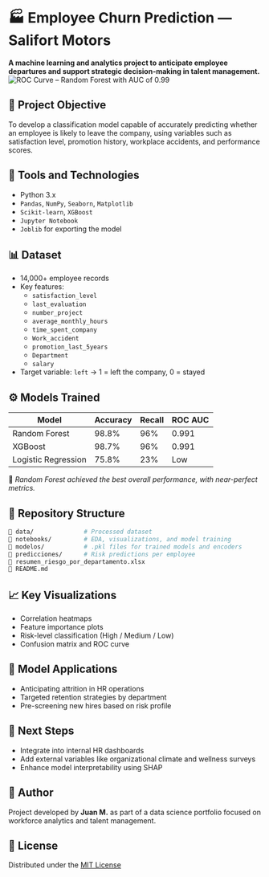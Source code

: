 
# 🏭 Employee Churn Prediction — Salifort Motors

**A machine learning and analytics project to anticipate employee departures and support strategic decision-making in talent management.**
![ROC Curve – Random Forest with AUC of 0.99](https://github.com/user-attachments/assets/27009016-4c4e-4b93-8c3d-b080e429d5ec)

## 📌 Project Objective

To develop a classification model capable of accurately predicting whether an employee is likely to leave the company, using variables such as satisfaction level, promotion history, workplace accidents, and performance scores.

## 🧠 Tools and Technologies

- Python 3.x  
- `Pandas`, `NumPy`, `Seaborn`, `Matplotlib`  
- `Scikit-learn`, `XGBoost`  
- `Jupyter Notebook`  
- `Joblib` for exporting the model

## 📊 Dataset

- 14,000+ employee records  
- Key features:  
  - `satisfaction_level`  
  - `last_evaluation`  
  - `number_project`  
  - `average_monthly_hours`  
  - `time_spent_company`  
  - `Work_accident`  
  - `promotion_last_5years`  
  - `Department`  
  - `salary`  
- Target variable: `left` → 1 = left the company, 0 = stayed

## ⚙️ Models Trained

| Model                | Accuracy | Recall | ROC AUC |
|----------------------|----------|--------|---------|
| Random Forest        | 98.8%    | 96%    | 0.991   |
| XGBoost              | 98.7%    | 96%    | 0.991   |
| Logistic Regression  | 75.8%    | 23%    | Low     |

📌 *Random Forest achieved the best overall performance, with near-perfect metrics.*

## 📁 Repository Structure

```bash
📁 data/              # Processed dataset
📁 notebooks/         # EDA, visualizations, and model training
📁 modelos/           # .pkl files for trained models and encoders
📁 predicciones/      # Risk predictions per employee
📄 resumen_riesgo_por_departamento.xlsx
📄 README.md
```

## 📈 Key Visualizations

- Correlation heatmaps  
- Feature importance plots  
- Risk-level classification (High / Medium / Low)  
- Confusion matrix and ROC curve



## 💼 Model Applications

- Anticipating attrition in HR operations  
- Targeted retention strategies by department  
- Pre-screening new hires based on risk profile

## 🎯 Next Steps

- Integrate into internal HR dashboards  
- Add external variables like organizational climate and wellness surveys  
- Enhance model interpretability using SHAP

## 👤 Author

Project developed by **Juan M.** as part of a data science portfolio focused on workforce analytics and talent management.

## 📄 License

Distributed under the [MIT License](LICENSE)

